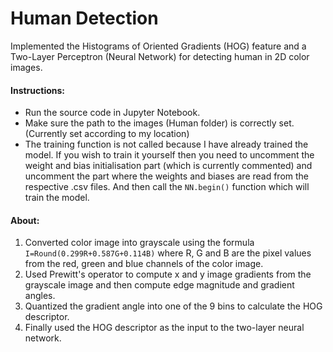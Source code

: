 # Human Detection
Implemented the Histograms of Oriented Gradients (HOG) feature and a Two-Layer Perceptron (Neural Network) for detecting human in 2D color images.

#### Instructions: <br>

* Run the source code in Jupyter Notebook. <br>
* Make sure the path to the images (Human folder) is correctly set. (Currently set according to my location) <br>
* The training function is not called because I have already trained the model. If you wish to train it yourself then you need to uncomment the weight and bias initialisation part (which is currently commented) and uncomment the part where the weights and biases are read from the respective .csv files. And then call the ```NN.begin()``` function which will train the model.<br>

#### About:<br>
1. Converted color image into grayscale using the formula ```I=Round(0.299R+0.587G+0.114B)``` where R, G and B are the pixel values from the red, green and blue channels of the color image.<br>
2. Used Prewitt's operator to compute x and y image gradients from the grayscale image and then compute edge magnitude and gradient angles.<br>
3. Quantized the gradient angle into one of the 9 bins to calculate the HOG descriptor.<br>
4. Finally used the HOG descriptor as the input to the two-layer neural network.<br>
